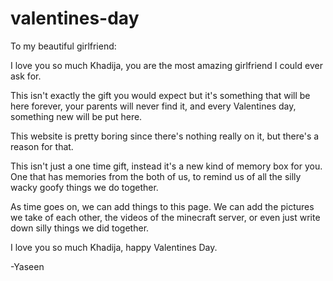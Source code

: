 # valentines-day

To my beautiful girlfriend:

I love you so much Khadija, you are the most amazing girlfriend I could ever ask for.

This isn't exactly the gift you would expect but it's something that will be here forever, your parents will never find it, and every Valentines day, something new will be put here.

This website is pretty boring since there's nothing really on it, but there's a reason for that.

This isn't just a one time gift, instead it's a new kind of memory box for you. One that has memories from the both of us, to remind us of all the silly wacky goofy things we do together.

As time goes on, we can add things to this page. We can add the pictures we take of each other, the videos of the minecraft server, or even just write down silly things we did together.

I love you so much Khadija, happy Valentines Day.

-Yaseen
